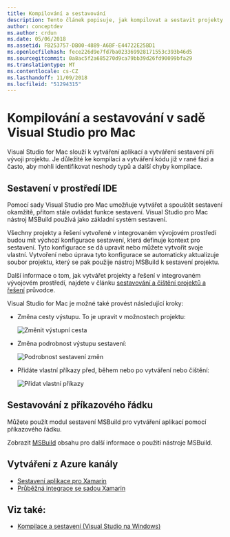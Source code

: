 ```yaml
---
title: Kompilování a sestavování
description: Tento článek popisuje, jak kompilovat a sestavit projekty a řešení v sadě Visual Studio pro Mac
author: conceptdev
ms.author: crdun
ms.date: 05/06/2018
ms.assetid: FB253757-DB00-4889-A6BF-E44722E25BD1
ms.openlocfilehash: fece226d9e7fd7ba023369928171553c393b46d5
ms.sourcegitcommit: 0a8ac5f2a685270d9ca79bb39d26fd90099bfa29
ms.translationtype: MT
ms.contentlocale: cs-CZ
ms.lasthandoff: 11/09/2018
ms.locfileid: "51294315"
---
```

# <a name="compiling-and-building-in-visual-studio-for-mac"></a>Kompilování a sestavování v sadě Visual Studio pro Mac

Visual Studio for Mac slouží k vytváření aplikací a vytváření sestavení při vývoji projektu. Je důležité ke kompilaci a vytváření kódu již v rané fázi a často, aby mohli identifikovat neshody typů a další chyby kompilace.

## <a name="building-from-the-ide"></a>Sestavení v prostředí IDE

Pomocí sady Visual Studio pro Mac umožňuje vytvářet a spouštět sestavení okamžitě, přitom stále ovládat funkce sestavení. Visual Studio pro Mac nástroj MSBuild používá jako základní systém sestavení.

Všechny projekty a řešení vytvořené v integrovaném vývojovém prostředí budou mít výchozí konfigurace sestavení, která definuje kontext pro sestavení. Tyto konfigurace se dá upravit nebo můžete vytvořit svoje vlastní. Vytvoření nebo úprava tyto konfigurace se automaticky aktualizuje soubor projektu, který se pak použije nástroj MSBuild k sestavení projektu.

Další informace o tom, jak vytvářet projekty a řešení v integrovaném vývojovém prostředí, najdete v článku [sestavování a čištění projektů a řešení](building-and-cleaning-projects-and-solutions.md) průvodce.

Visual Studio for Mac je možné také provést následující kroky:

* Změna cesty výstupu. To je upravit v možnostech projektu:

    ![Změnit výstupní cesta](media/compiling-and-building-image4.png)

* Změna podrobnost výstupu sestavení:

    ![Podrobnost sestavení změn](media/compiling-and-building-image5.png)

* Přidáte vlastní příkazy před, během nebo po vytváření nebo čištění:

    ![Přidat vlastní příkazy](media/compiling-and-building-image6.png)

## <a name="building-from-command-line"></a>Sestavování z příkazového řádku

Můžete použít modul sestavení MSBuild pro vytváření aplikací pomocí příkazového řádku.

Zobrazit [MSBuild](/visualstudio/msbuild/msbuild) obsahu pro další informace o použití nástroje MSBuild.

## <a name="building-from-azure-pipelines"></a>Vytváření z Azure kanály

* [Sestavení aplikace pro Xamarin](/vsts/pipelines/apps/mobile/xamarin?view=vsts&tabs=vsts)
* [Průběžná integrace se sadou Xamarin](https://developer.xamarin.com/guides/cross-platform/ci/)

## <a name="see-also"></a>Viz také:

- [Kompilace a sestavení (Visual Studio na Windows)](/visualstudio/ide/compiling-and-building-in-visual-studio)